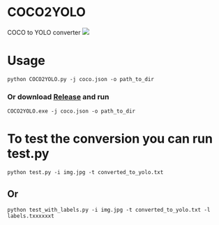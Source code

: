 # COCO2YOLO
COCO to YOLO converter
[![](https://s18955.pcdn.co/wp-content/uploads/2018/02/github.png)](https://github.com/user/repository/subscription)
# Usage

`python COCO2YOLO.py -j coco.json -o path_to_dir`
### Or download [Release](https://github.com/alexmihalyk23/COCO2YOLO/releases/download/v1.0.0/COCO2YOLO.zip) and run
`COCO2YOLO.exe -j coco.json -o path_to_dir`

# To test the conversion you can run test.py
`python test.py -i img.jpg -t converted_to_yolo.txt`
## Or
`python test_with_labels.py -i img.jpg -t converted_to_yolo.txt -l labels.txxxxxxt`
